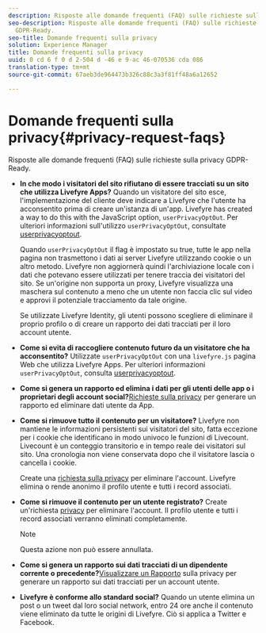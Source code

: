 ```yaml
---
description: Risposte alle domande frequenti (FAQ) sulle richieste sulla privacy GDPR-Ready.
seo-description: Risposte alle domande frequenti (FAQ) sulle richieste sulla privacy
  GDPR-Ready.
seo-title: Domande frequenti sulla privacy
solution: Experience Manager
title: Domande frequenti sulla privacy
uuid: 0 cd 6 f 0 d 2-504 d -46 e 9-ac 46-070536 cda 086
translation-type: tm+mt
source-git-commit: 67aeb3de964473b326c88c3a3f81ff48a6a12652

---
```



# Domande frequenti sulla privacy{#privacy-request-faqs}

Risposte alle domande frequenti (FAQ) sulle richieste sulla privacy GDPR-Ready.

* **In che modo i visitatori del sito rifiutano di essere tracciati su un sito che utilizza Livefyre Apps?** Quando un visitatore del sito esce, l'implementazione del cliente deve indicare a Livefyre che l'utente ha acconsentito prima di creare un'istanza di un'app. Livefyre has created a way to do this with the JavaScript option, `userPrivacyOptOut`. Per ulteriori informazioni sull'utilizzo `userPrivacyOptOut`, consultate [userprivacyoptout](/help/using/c-settings-other/c-gdpr-compliance/c-userprivacyoptout.md).

   Quando `userPrivacyOptOut` il flag è impostato su true, tutte le app nella pagina non trasmettono i dati ai server Livefyre utilizzando cookie o un altro metodo. Livefyre non aggiornerà quindi l'archiviazione locale con i dati che potevano essere utilizzati per tenere traccia dei visitatori del sito. Se un'origine non supporta un proxy, Livefyre visualizza una maschera sul contenuto a meno che un utente non faccia clic sul video e approvi il potenziale tracciamento da tale origine.

   Se utilizzate Livefyre Identity, gli utenti possono scegliere di eliminare il proprio profilo o di creare un rapporto dei dati tracciati per il loro account utente.

* **Come si evita di raccogliere contenuto futuro da un visitatore che ha acconsentito?** Utilizzate `userPrivacyOptOut` con una `livefyre.js` pagina Web che utilizza Livefyre Apps. Per ulteriori informazioni `userPrivacyOptOut`, consulta [userprivacyoptout](/help/using/c-settings-other/c-gdpr-compliance/c-userprivacyoptout.md).

* **Come si genera un rapporto ed elimina i dati per gli utenti delle app o i proprietari degli account social?**[Richieste sulla privacy](../../c-settings-other/c-gdpr-compliance/c-privacy-requests.md#c_privacy_requests) per generare un rapporto ed eliminare dati utente da App.

* **Come si rimuove tutto il contenuto per un visitatore?** Livefyre non mantiene le informazioni persistenti sui visitatori del sito, fatta eccezione per i cookie che identificano in modo univoco le funzioni di Livecount. Livecount è un conteggio transitorio e in tempo reale dei visitatori sul sito. Una cronologia non viene conservata dopo che il visitatore lascia o cancella i cookie.

   Create una [richiesta sulla privacy](../../c-settings-other/c-gdpr-compliance/c-privacy-requests.md#c_privacy_requests) per eliminare l'account. Livefyre elimina o rende anonimo il profilo utente e tutti i record associati.

* **Come si rimuove il contenuto per un utente registrato?** Create un'richiesta [privacy](../../c-settings-other/c-gdpr-compliance/c-privacy-requests.md#c_privacy_requests) per eliminare l'account. Il profilo utente e tutti i record associati verranno eliminati completamente.

   >[!NOTE]
   >
   >Questa azione non può essere annullata.

* **Come si genera un rapporto sui dati tracciati di un dipendente corrente o precedente?**[Visualizzare un Rapporto](../../c-settings-other/c-gdpr-compliance/c-view-a-privacy-report.md#c_view_a_privacy_report) sulla privacy per generare un rapporto sui dati tracciati per un account utente.

* **Livefyre è conforme allo standard social?** Quando un utente elimina un post o un tweet dal loro social network, entro 24 ore anche il contenuto viene eliminato da tutte le origini di Livefyre. Ciò si applica a Twitter e Facebook.

